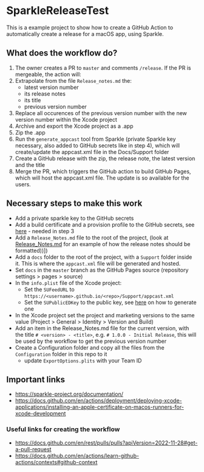# SparkleReleaseTest

This is a example project to show how to create a GitHub Action to automatically create a release for a macOS app, using Sparkle.

## What does the workflow do?

1. The owner creates a PR to `master` and comments `/release`. If the PR is mergeable, the action will:
1. Extrapolate from the file `Release_notes.md` the:
    * latest version number
    * its release notes
    * its title
    * previous version number
2. Replace all occurences of the previous version number with the new version number within the Xcode project
1. Archive and export the Xcode project as a .app
3. Zip the .app
4. Run the `generate_appcast` tool from Sparkle (private Sparkle key necessary, also added to GitHub secrets like in step 4), which will create/update the appcast.xml file in the Docs/Support folder
5. Create a GitHub release with the zip, the release note, the latest version and the title
6. Merge the PR, which triggers the GitHub action to build GitHub Pages, which will host the appcast.xml file. The update is so available for the users.


## Necessary steps to make this work

* Add a private sparkle key to the GitHub secrets
* Add a build certificate and a provision profile to the GitHub secrets, see [here](https://docs.github.com/en/actions/deployment/deploying-xcode-applications/installing-an-apple-certificate-on-macos-runners-for-xcode-development) - needed in step 3
* Add a `Release_Notes.md` file to the root of the project, (look at [Release_Notes.md](Release_Notes.md) for an example of how the release notes should be formatted))])
* Add a `docs` folder to the root of the project, with a `Support` folder inside it. This is where the `appcast.xml` file will be generated and hosted.
* Set `docs` in the `master` branch as the GitHub Pages source (repository settings > pages > source)
* In the `info.plist` file of the Xcode project:
    * Set the `SUFeedURL` to `https://<username>.github.io/<repo>/Support/appcast.xml`
    * Set the `SUPublicEDKey` to the public key, see [here](https://sparkle-project.org/documentation/) on how to generate one
* In the Xcode project set the project and marketing versions to the same value (Project > General > Identity > Version and Build)
* Add an item in the Release_Notes.md file for the current version, with the title `# <version> - <title>`, e.g. `# 1.0.0 - Initial Release`, this will be used by the workflow to get the previous version number
* Create a Configuration folder and copy all the files from the `Configuration` folder in this repo to it
    * update `ExportOptions.plits` with your Team ID


## Important links

* https://sparkle-project.org/documentation/
* https://docs.github.com/en/actions/deployment/deploying-xcode-applications/installing-an-apple-certificate-on-macos-runners-for-xcode-development

### Useful links for creating the workflow

* https://docs.github.com/en/rest/pulls/pulls?apiVersion=2022-11-28#get-a-pull-request
* https://docs.github.com/en/actions/learn-github-actions/contexts#github-context
